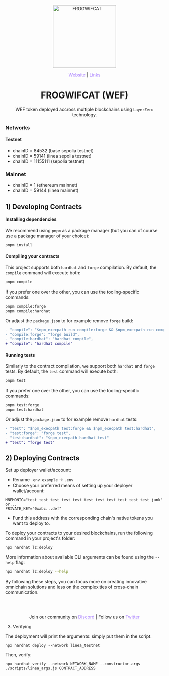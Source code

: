 <p align="center">
  <a href="https://www.frogwifcat.com/">
    <img alt="FROGWIFCAT" style="width: 200px" src="https://pbs.twimg.com/profile_images/1781255217277018112/08IKgGV1_400x400.jpg"/>
  </a>
</p>

<p align="center">
  <a href="https://www.frogwifcat.com" style="color: #a77dff">Website</a> | <a href="https://linktr.ee/frogwifcat" style="color: #a77dff">Links</a>
</p>

<h1 align="center">FROGWIFCAT (WEF)</h1>

<p align="center">WEF token deployed accross multiple blockchains using <code>LayerZero</code> technology.

### Networks

#### Testnet

* chainID = 84532  (base sepolia testnet)
* chainID = 59141  (linea sepolia testnet)
* chainID = 11155111 (sepolia testnet)

### Mainnet
* chainID = 1 (ethereum mainnet)
* chainID = 59144 (linea mainnet)

## 1) Developing Contracts

#### Installing dependencies

We recommend using `pnpm` as a package manager (but you can of course use a package manager of your choice):

```bash
pnpm install
```

#### Compiling your contracts

This project supports both `hardhat` and `forge` compilation. By default, the `compile` command will execute both:

```bash
pnpm compile
```

If you prefer one over the other, you can use the tooling-specific commands:

```bash
pnpm compile:forge
pnpm compile:hardhat
```

Or adjust the `package.json` to for example remove `forge` build:

```diff
- "compile": "$npm_execpath run compile:forge && $npm_execpath run compile:hardhat",
- "compile:forge": "forge build",
- "compile:hardhat": "hardhat compile",
+ "compile": "hardhat compile"
```

#### Running tests

Similarly to the contract compilation, we support both `hardhat` and `forge` tests. By default, the `test` command will execute both:

```bash
pnpm test
```

If you prefer one over the other, you can use the tooling-specific commands:

```bash
pnpm test:forge
pnpm test:hardhat
```

Or adjust the `package.json` to for example remove `hardhat` tests:

```diff
- "test": "$npm_execpath test:forge && $npm_execpath test:hardhat",
- "test:forge": "forge test",
- "test:hardhat": "$npm_execpath hardhat test"
+ "test": "forge test"
```

## 2) Deploying Contracts

Set up deployer wallet/account:

- Rename `.env.example` -> `.env`
- Choose your preferred means of setting up your deployer wallet/account:

```
MNEMONIC="test test test test test test test test test test test junk"
or...
PRIVATE_KEY="0xabc...def"
```

- Fund this address with the corresponding chain's native tokens you want to deploy to.

To deploy your contracts to your desired blockchains, run the following command in your project's folder:

```bash
npx hardhat lz:deploy
```

More information about available CLI arguments can be found using the `--help` flag:

```bash
npx hardhat lz:deploy --help
```

By following these steps, you can focus more on creating innovative omnichain solutions and less on the complexities of cross-chain communication.

<br></br>

<p align="center">
  Join our community on <a href="https://discord.gg/en2jdjuZPN" style="color: #a77dff">Discord</a> | Follow us on <a href="https://x.com/frogwifcat" style="color: #a77dff">Twitter</a>
</p>

3) Verifying

The deployment will print the arguments:
simply put them in the script:

```
npx hardhat deploy --network linea_testnet
```

Then, verify:

```
npx hardhat verify --network NETWORK_NAME --constructor-args ./scripts/linea_args.js CONTRACT_ADDRESS
```


